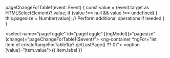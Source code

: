 pageChangeForTable1(event: Event) {
  const value = (event.target as HTMLSelectElement)?.value;
  if (value !== null && value !== undefined) {
    this.pagesize = Number(value); 
    // Perform additional operations if needed
  }
}



<select name="pageToggle" id="pageToggle" [(ngModel)]="pagesize" (change)="pageChangeForTable1($event)">
  <ng-container *ngFor="let item of createRangeForTable1(p?.getLastPage() ?? 0)">
    <option [value]="item.value">{{ item.label }}</option>
  </ng-container>
</select>
